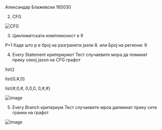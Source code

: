 Александар Блажевски 165030

2. CFG

![CFG](https://user-images.githubusercontent.com/63475873/170867522-e0b6bd7b-912d-4ab5-ab27-95cba747e5b7.png)

 3. Цикломатската комплексност е 9
 
  P+1 Каде што p е број на разгранети јазли 8.
  или
  Број на региони: 9
 
 4. Every Statement критериумот
  Тест случаевите мора да поминат преку секој јазол на CFG графот
 
  list{}	
  
  list{0,#,0}	
  
  list{#,0,#, 0,0,0, 0,#,#}
  
![image](https://user-images.githubusercontent.com/63475873/170871589-ace1ee7c-81b7-42a0-8997-aee205ba410e.png)

5. Every Branch критериум
  Тест случаевите мроа дапминат преку сите гранки на графот
  


![image](https://user-images.githubusercontent.com/63475873/170873471-82fee06e-5d8c-4ef4-bda6-38c3dc8da27c.png)

